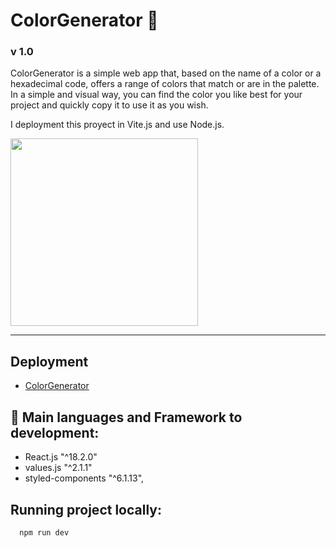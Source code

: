 # ColorGenerator 🎨
### v 1.0

ColorGenerator is a simple web app that, based on the name of a color or a hexadecimal code, offers a range of colors that match or are in the palette. In a simple and visual way, you can find the color you like best for your project and quickly copy it to use it as you wish.

I deployment this proyect in Vite.js and use Node.js. 

<p align="start">
<img width="300px"  src="https://skillicons.dev/icons?i=react,vite,styledcomponents,nodejs,git,github,perline=10"  />
</p>

<hr>

## Deployment

- [ColorGenerator](https://www.github.com/octokatherine)


## &#128640;  Main languages and Framework to development:

- React.js "^18.2.0"
- values.js "^2.1.1"
- styled-components "^6.1.13",


## Running project locally:



```bash
  npm run dev
```

